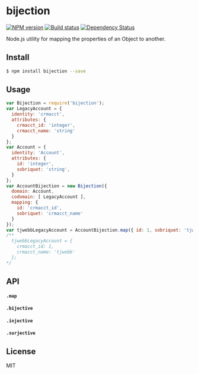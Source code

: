 bijection
=====================

[![NPM version][npm-image]][npm-url]
[![Build status][travis-image]][travis-url]
[![Dependency Status][daviddm-image]][daviddm-url]

Node.js utility for mapping the properties of an Object to another.

## Install
```sh
$ npm install bijection --save
```

## Usage
```js
var Bijection = require('bijection');
var LegacyAccount = {
  identity: 'crmacct',
  attributes: {
    crmacct_id: 'integer',
    crmacct_name: 'string'
  }
};
var Account = {
  identity: 'Account',
  attributes: {
    id: 'integer',
    sobriquet: 'string',
  }
};
var AccountBijection = new Bijection({
  domain: Account,
  codomain: [ LegacyAccount ],
  mapping: {
    id: 'crmacct_id',
    sobriquet: 'crmacct_name'
  }
});
var tjwebbLegacyAccount = AccountBijection.map({ id: 1, sobriquet: 'tjwebb' });
/**
  tjwebbLegacyAccount = {
    crmacct_id: 1,
    crmacct_name: 'tjwebb'
  };
*/
```

## API

#### `.map`

#### `.bijective`

#### `.injective`

#### `.surjective`

## License
MIT

[npm-image]: https://img.shields.io/npm/v/bijection.svg?style=flat
[npm-url]: https://npmjs.org/package/bijection
[travis-image]: https://img.shields.io/travis/tjwebb/bijection.svg?style=flat
[travis-url]: https://travis-ci.org/tjwebb/bijection
[daviddm-image]: http://img.shields.io/david/tjwebb/bijection.svg?style=flat
[daviddm-url]: https://david-dm.org/tjwebb/bijection
